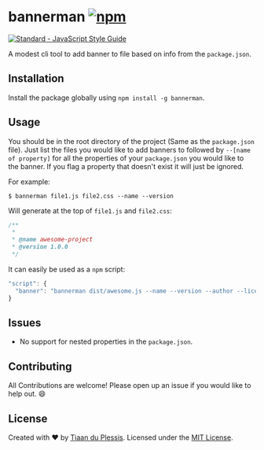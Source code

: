# bannerman [![npm](https://img.shields.io/npm/v/bannerman.svg?style=flat-square)]()
[![Standard - JavaScript Style Guide](https://cdn.rawgit.com/feross/standard/master/badge.svg)](https://github.com/feross/standard)

A modest cli tool to add banner to file based on info from the `package.json`.

## Installation

Install the package globally using `npm install -g bannerman`. 

## Usage
You should be in the root directory of the project (Same as the `package.json` file).
Just list the files you would like to add banners to followed by `--[name of property]` for all the properties of your `package.json` you would like to the banner.
If you flag a property that doesn't exist it will just be ignored.


For example:
```
$ bannerman file1.js file2.css --name --version
```

Will generate at the top of `file1.js` and `file2.css`:
```js
/**
 *
 * @name awesome-project
 * @version 1.0.0
 */
```

It can easily be used as a `npm` script:
```js
"script": {
  "banner": "bannerman dist/awesome.js --name --version --author --license"
}
```

## Issues

- No support for nested properties in the `package.json`.

## Contributing
All Contributions are welcome! Please open up an issue if you would like to help out. :smile:

## License
Created with ♥ by [Tiaan du Plessis](https://github.com/tiaanduplessis). Licensed under the [MIT License](https://tiaan.mit-license.org/).
